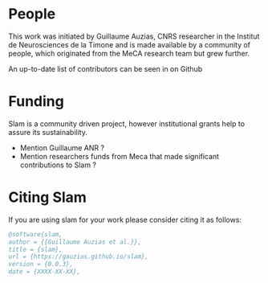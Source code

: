 # People

This work  was initiated by Guillaume Auzias, CNRS researcher in the Institut de 
Neurosciences de la Timone and  is made available by a community of 
people, which  originated from the MeCA research team but grew further.

An up-to-date list of contributors can be seen in on Github

# Funding 
Slam is a community driven project, however institutional grants help to 
assure its sustainability.

+ Mention Guillaume ANR ?
+ Mention researchers funds from Meca that made significant contributions to Slam ?

# Citing Slam
If you are using slam for your work please consider citing it as follows:
```bibtex
@software{slam,
author = {{Guillaume Auzias et al.}},
title = {slam},
url = {https://gauzias.github.io/slam},
version = {0.0.3},
date = {XXXX-XX-XX},

```